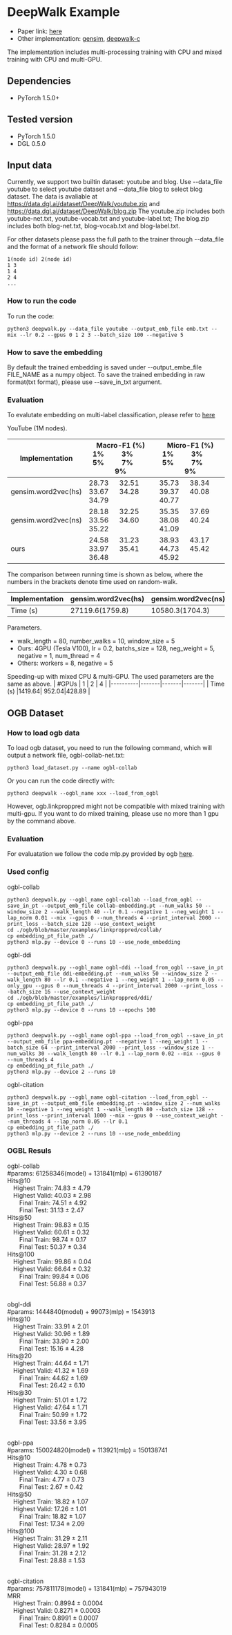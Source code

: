 # DeepWalk Example

- Paper link: [here](https://arxiv.org/pdf/1403.6652.pdf)
- Other implementation: [gensim](https://github.com/phanein/deepwalk), [deepwalk-c](https://github.com/xgfs/deepwalk-c)

The implementation includes multi-processing training with CPU and mixed training with CPU and multi-GPU.

## Dependencies
- PyTorch 1.5.0+

## Tested version
- PyTorch 1.5.0
- DGL 0.5.0

## Input data
Currently, we support two builtin dataset: youtube and blog. Use --data\_file youtube to select youtube dataset and --data\_file blog to select blog dataset.
The data is avaliable at  https://data.dgl.ai/dataset/DeepWalk/youtube.zip and https://data.dgl.ai/dataset/DeepWalk/blog.zip
The youtube.zip includes both youtube-net.txt, youtube-vocab.txt and youtube-label.txt; The blog.zip includes both blog-net.txt, blog-vocab.txt and blog-label.txt. 

For other datasets please pass the full path to the trainer through --data\_file and the format of a network file should follow:
```
1(node id) 2(node id)
1 3
1 4
2 4
...
```

### How to run the code
To run the code:
```
python3 deepwalk.py --data_file youtube --output_emb_file emb.txt --mix --lr 0.2 --gpus 0 1 2 3 --batch_size 100 --negative 5
```

### How to save the embedding
By default the trained embedding is saved under --output\_embe\_file FILE\_NAME as a numpy object.
To save the trained embedding in raw format(txt format), please use --save\_in\_txt argument.

### Evaluation

To evalutate embedding on multi-label classification, please refer to [here](https://github.com/ShawXh/Evaluate-Embedding)

YouTube (1M nodes).

| Implementation | Macro-F1 (%) <br> 1% &emsp;&emsp; 3% &emsp;&emsp; 5% &emsp;&emsp; 7% &emsp;&emsp; 9% | Micro-F1 (%) <br> 1% &emsp;&emsp; 3% &emsp;&emsp; 5% &emsp;&emsp; 7% &emsp;&emsp; 9% |
|----|----|----|
| gensim.word2vec(hs) | 28.73 &emsp; 32.51 &emsp; 33.67 &emsp; 34.28 &emsp; 34.79 | 35.73 &emsp; 38.34 &emsp; 39.37 &emsp; 40.08 &emsp; 40.77 | 
| gensim.word2vec(ns) | 28.18 &emsp; 32.25 &emsp; 33.56 &emsp; 34.60 &emsp; 35.22 | 35.35 &emsp; 37.69 &emsp; 38.08 &emsp; 40.24 &emsp; 41.09 | 
|        ours         | 24.58 &emsp; 31.23 &emsp; 33.97 &emsp; 35.41 &emsp; 36.48 | 38.93 &emsp; 43.17 &emsp; 44.73 &emsp; 45.42 &emsp; 45.92 | 

The comparison between running time is shown as below, where the numbers in the brackets denote time used on random-walk.

| Implementation | gensim.word2vec(hs) | gensim.word2vec(ns) | Ours |
|----|----|----|----|
| Time (s) |     27119.6(1759.8)    |    10580.3(1704.3)    | 428.89 |

Parameters.
- walk_length = 80, number_walks = 10, window_size = 5
- Ours: 4GPU (Tesla V100), lr = 0.2, batchs_size = 128, neg_weight = 5, negative = 1, num_thread = 4
- Others: workers = 8, negative = 5

Speeding-up with mixed CPU & multi-GPU. The used parameters are the same as above.
|  #GPUs   |   1   |   2   |   4   |
|----------|-------|-------|-------|
| Time (s) |1419.64| 952.04|428.89 |

## OGB Dataset
### How to load ogb data
To load ogb dataset, you need to run the following command, which will output a network file, ogbl-collab-net.txt:
```
python3 load_dataset.py --name ogbl-collab
```
Or you can run the code directly with:
```
python3 deepwalk --ogbl_name xxx --load_from_ogbl
```
However, ogb.linkproppred might not be compatible with mixed training with multi-gpu. If you want to do mixed training, please use no more than 1 gpu by the command above.

### Evaluation
For evaluatation we follow the code mlp.py provided by ogb [here](https://github.com/snap-stanford/ogb/blob/master/examples/linkproppred/collab/mlp.py).

### Used config
ogbl-collab
```
python3 deepwalk.py --ogbl_name ogbl-collab --load_from_ogbl --save_in_pt --output_emb_file collab-embedding.pt --num_walks 50 --window_size 2 --walk_length 40 --lr 0.1 --negative 1 --neg_weight 1 --lap_norm 0.01 --mix --gpus 0 --num_threads 4 --print_interval 2000 --print_loss --batch_size 128 --use_context_weight
cd ./ogb/blob/master/examples/linkproppred/collab/
cp embedding_pt_file_path ./
python3 mlp.py --device 0 --runs 10 --use_node_embedding
```

ogbl-ddi
```
python3 deepwalk.py --ogbl_name ogbl-ddi --load_from_ogbl --save_in_pt --output_emb_file ddi-embedding.pt --num_walks 50 --window_size 2 --walk_length 80 --lr 0.1 --negative 1 --neg_weight 1 --lap_norm 0.05 --only_gpu --gpus 0 --num_threads 4 --print_interval 2000 --print_loss --batch_size 16 --use_context_weight
cd ./ogb/blob/master/examples/linkproppred/ddi/
cp embedding_pt_file_path ./
python3 mlp.py --device 0 --runs 10 --epochs 100
```

ogbl-ppa
```
python3 deepwalk.py --ogbl_name ogbl-ppa --load_from_ogbl --save_in_pt --output_emb_file ppa-embedding.pt --negative 1 --neg_weight 1 --batch_size 64 --print_interval 2000 --print_loss --window_size 1 --num_walks 30 --walk_length 80 --lr 0.1 --lap_norm 0.02 --mix --gpus 0 --num_threads 4
cp embedding_pt_file_path ./
python3 mlp.py --device 2 --runs 10
```

ogbl-citation
```
python3 deepwalk.py --ogbl_name ogbl-citation --load_from_ogbl --save_in_pt --output_emb_file embedding.pt --window_size 2 --num_walks 10 --negative 1 --neg_weight 1 --walk_length 80 --batch_size 128 --print_loss --print_interval 1000 --mix --gpus 0 --use_context_weight --num_threads 4 --lap_norm 0.05 --lr 0.1
cp embedding_pt_file_path ./
python3 mlp.py --device 2 --runs 10 --use_node_embedding
```

### OGBL Resuls
ogbl-collab
<br>#params: 61258346(model) + 131841(mlp) = 61390187
<br>Hits@10
<br>&emsp;Highest Train: 74.83 ± 4.79
<br>&emsp;Highest Valid: 40.03 ± 2.98
<br>&emsp;&emsp;Final Train: 74.51 ± 4.92
<br>&emsp;&emsp;Final Test: 31.13 ± 2.47
<br>Hits@50
<br>&emsp;Highest Train: 98.83 ± 0.15
<br>&emsp;Highest Valid: 60.61 ± 0.32
<br>&emsp;&emsp;Final Train: 98.74 ± 0.17
<br>&emsp;&emsp;Final Test: 50.37 ± 0.34
<br>Hits@100
<br>&emsp;Highest Train: 99.86 ± 0.04
<br>&emsp;Highest Valid: 66.64 ± 0.32
<br>&emsp;&emsp;Final Train: 99.84 ± 0.06
<br>&emsp;&emsp;Final Test: 56.88 ± 0.37

<br>obgl-ddi
<br>#params: 1444840(model) + 99073(mlp) = 1543913
<br>Hits@10
<br>&emsp;Highest Train: 33.91 ± 2.01
<br>&emsp;Highest Valid: 30.96 ± 1.89
<br>&emsp;&emsp;Final Train: 33.90 ± 2.00
<br>&emsp;&emsp;Final Test: 15.16 ± 4.28
<br>Hits@20
<br>&emsp;Highest Train: 44.64 ± 1.71
<br>&emsp;Highest Valid: 41.32 ± 1.69
<br>&emsp;&emsp;Final Train: 44.62 ± 1.69
<br>&emsp;&emsp;Final Test: 26.42 ± 6.10
<br>Hits@30
<br>&emsp;Highest Train: 51.01 ± 1.72
<br>&emsp;Highest Valid: 47.64 ± 1.71
<br>&emsp;&emsp;Final Train: 50.99 ± 1.72
<br>&emsp;&emsp;Final Test: 33.56 ± 3.95


<br>ogbl-ppa
<br>#params: 150024820(model) + 113921(mlp) = 150138741
<br>Hits@10
<br>&emsp;Highest Train: 4.78 ± 0.73
<br>&emsp;Highest Valid: 4.30 ± 0.68
<br>&emsp;&emsp;Final Train: 4.77 ± 0.73
<br>&emsp;&emsp;Final Test: 2.67 ± 0.42
<br>Hits@50
<br>&emsp;Highest Train: 18.82 ± 1.07
<br>&emsp;Highest Valid: 17.26 ± 1.01
<br>&emsp;&emsp;Final Train: 18.82 ± 1.07
<br>&emsp;&emsp;Final Test: 17.34 ± 2.09
<br>Hits@100
<br>&emsp;Highest Train: 31.29 ± 2.11
<br>&emsp;Highest Valid: 28.97 ± 1.92
<br>&emsp;&emsp;Final Train: 31.28 ± 2.12
<br>&emsp;&emsp;Final Test: 28.88 ± 1.53

<br>ogbl-citation
<br>#params: 757811178(model) + 131841(mlp) = 757943019
<br>MRR
<br>&emsp;Highest Train: 0.8994 ± 0.0004
<br>&emsp;Highest Valid: 0.8271 ± 0.0003
<br>&emsp;&emsp;Final Train: 0.8991 ± 0.0007
<br>&emsp;&emsp;Final Test: 0.8284 ± 0.0005

